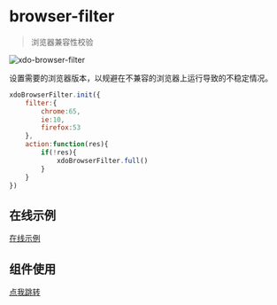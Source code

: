 # browser-filter
> 浏览器兼容性校验

![xdo-browser-filter](http://7u.isaacxu.com/xdo-brower-filter.png)

设置需要的浏览器版本，以规避在不兼容的浏览器上运行导致的不稳定情况。

```javascript
xdoBrowserFilter.init({
    filter:{
        chrome:65,
        ie:10,
        firefox:53
    },
    action:function(res){
        if(!res){
            xdoBrowserFilter.full()
        }
    }
})
```
## 在线示例
[在线示例](https://xenodochial-hermann-adb1af.netlify.app/)
## 组件使用
[点我跳转](src/packages/xdo-browser-filter)
